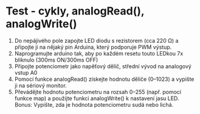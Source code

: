 # Test - cykly, analogRead(), analogWrite()

1. Do nepájivého pole zapojte LED diodu s rezistorem (cca 220 Ω) a připojte ji na nějaký pin Arduina, který podporuje PWM výstup.
2. Naprogramujte arduino tak, aby po každém resetu touto LEDkou 7x bliknulo (300ms ON/300ms OFF)
3. Připojte potenciometr jako napěťový dělič, střední vývod na analogový vstup A0
4. Pomocí funkce analogRead() získejte hodnotu děliče (0–1023) a vypište ji na sériový monitor.
5. Převádějte hodnotu potenciometru na rozsah 0–255 (např. pomocí funkce map) a použijte funkci analogWrite() k nastavení jasu LED.
Bonus: Vypište, zda je hodnota potenciometru sudá nebo lichá.

